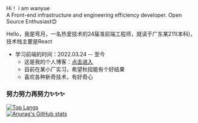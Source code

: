 Hi！  i am wanyue<br>
A Front-end infrastructure and engineering efficiency developer. Open Source Enthusiast😊 

Hello，我是弯月，一名热爱技术的24届准前端工程师，就读于广东某211(本科)，技术栈主要是React

- 学习前端的时间：2022.03.24 -- 至今<br>
  - 这是我的个人博客：[点击进入](https://www.wanyue.site) <br>
  - 目前在某小厂实习，希望秋招能有个好结果
  - 喜欢各种新奇技术，有好奇心<br>

### 努力努力再努力✨✨✨
[![Top Langs](https://github-readme-stats.vercel.app/api/top-langs/?username=wanyue01&layout=compact&title_color=007bff&text_color=e7e7e7&icon_color=007bff&bg_color=171c28)](https://github.com/anuraghazra/github-readme-stats)
<br>
[![Anurag's GitHub stats](https://github-readme-stats.vercel.app/api?username=wanyue01&show_icons=true&title_color=007bff&text_color=e7e7e7&icon_color=007bff&bg_color=171c28)](https://github.com/anuraghazra/github-readme-stats)

<!--
**wanyue01/wanyue01** is a ✨ _special_ ✨ repository because its `README.md` (this file) appears on your GitHub profile.

Here are some ideas to get you started:

- 🔭 I’m currently working on ...
- 🌱 I’m currently learning ...
- 👯 I’m looking to collaborate on ...
- 🤔 I’m looking for help with ...
- 💬 Ask me about ...
- 📫 How to reach me: ...
- 😄 Pronouns: ...
- ⚡ Fun fact: ...
-->
